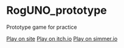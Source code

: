# RogUNO_prototype
 
Prototype game for practice

[Play on site](https://dezzelshipc.github.io/practice2022/)
[Play on itch.io](https://dezzelshipc.itch.io/roguno)
[Play on simmer.io](https://simmer.io/@Dezzelshipc/roguno)

